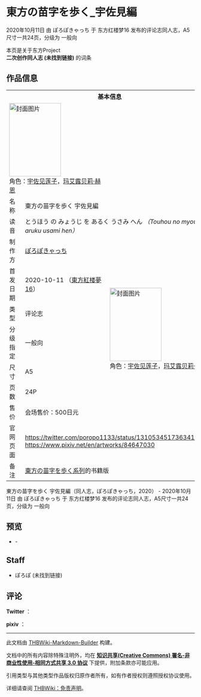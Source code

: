 # 東方の苗字を歩く_宇佐見編

<!-- source html: G:\repos\THBWiki-Markdown-Builder\THBWikiMarkdown\Temp\main\8\8e\ns0%3A%E6%9D%B1%E6%96%B9%E3%81%AE%E8%8B%97%E5%AD%97%E3%82%92%E6%AD%A9%E3%81%8F_%E5%AE%87%E4%BD%90%E8%A6%8B%E7%B7%A8.html -->

2020年10月11日 由 ぽろぽきゃっち 于 东方红楼梦16 发布的评论志同人志，A5尺寸一共24页，分级为 一般向

本页是关于东方Project  
 **二次创作同人志 (未找到链接)** 的词条
## 作品信息

<table><tbody><tr><th colspan="3">基本信息</th></tr><tr><td class="cover-artwork-mobile" colspan="2"><a href="./文件-東方の苗字を歩く_宇佐見編封面.jpg.md" class="image" title="封面图片"><img alt="封面图片" src="https://upload.thwiki.cc/thumb/f/f1/%E6%9D%B1%E6%96%B9%E3%81%AE%E8%8B%97%E5%AD%97%E3%82%92%E6%AD%A9%E3%81%8F_%E5%AE%87%E4%BD%90%E8%A6%8B%E7%B7%A8%E5%B0%81%E9%9D%A2.jpg/138px-%E6%9D%B1%E6%96%B9%E3%81%AE%E8%8B%97%E5%AD%97%E3%82%92%E6%AD%A9%E3%81%8F_%E5%AE%87%E4%BD%90%E8%A6%8B%E7%B7%A8%E5%B0%81%E9%9D%A2.jpg" decoding="async" loading="lazy" width="138" height="196" srcset="https://upload.thwiki.cc/thumb/f/f1/%E6%9D%B1%E6%96%B9%E3%81%AE%E8%8B%97%E5%AD%97%E3%82%92%E6%AD%A9%E3%81%8F_%E5%AE%87%E4%BD%90%E8%A6%8B%E7%B7%A8%E5%B0%81%E9%9D%A2.jpg/207px-%E6%9D%B1%E6%96%B9%E3%81%AE%E8%8B%97%E5%AD%97%E3%82%92%E6%AD%A9%E3%81%8F_%E5%AE%87%E4%BD%90%E8%A6%8B%E7%B7%A8%E5%B0%81%E9%9D%A2.jpg 1.5x, https://upload.thwiki.cc/thumb/f/f1/%E6%9D%B1%E6%96%B9%E3%81%AE%E8%8B%97%E5%AD%97%E3%82%92%E6%AD%A9%E3%81%8F_%E5%AE%87%E4%BD%90%E8%A6%8B%E7%B7%A8%E5%B0%81%E9%9D%A2.jpg/276px-%E6%9D%B1%E6%96%B9%E3%81%AE%E8%8B%97%E5%AD%97%E3%82%92%E6%AD%A9%E3%81%8F_%E5%AE%87%E4%BD%90%E8%A6%8B%E7%B7%A8%E5%B0%81%E9%9D%A2.jpg 2x" data-file-width="1749" data-file-height="2481"></a><div class="cover-char">角色：<a href="./宇佐见莲子.md" title="宇佐见莲子">宇佐见莲子</a>，<a href="./玛艾露贝莉·赫恩.md" title="玛艾露贝莉·赫恩">玛艾露贝莉·赫恩</a></div></td>
</tr><tr><td class="label">名称</td><td colspan="2"> 東方の苗字を歩く 宇佐見編 </td></tr><tr><td class="label">读音</td><td colspan="2"> とうほう の みょうじ を あるく うさみ へん <i>（Touhou no myouji wo aruku usami hen）</i> </td></tr><tr><td class="label">制作方</td><td><a href="./ぽろぽきゃっち.md" title="ぽろぽきゃっち">ぽろぽきゃっち</a></td><td class="cover-artwork" rowspan="7" style="min-width:196px;"><a href="./文件-東方の苗字を歩く_宇佐見編封面.jpg.md" class="image" title="封面图片"><img alt="封面图片" src="https://upload.thwiki.cc/thumb/f/f1/%E6%9D%B1%E6%96%B9%E3%81%AE%E8%8B%97%E5%AD%97%E3%82%92%E6%AD%A9%E3%81%8F_%E5%AE%87%E4%BD%90%E8%A6%8B%E7%B7%A8%E5%B0%81%E9%9D%A2.jpg/138px-%E6%9D%B1%E6%96%B9%E3%81%AE%E8%8B%97%E5%AD%97%E3%82%92%E6%AD%A9%E3%81%8F_%E5%AE%87%E4%BD%90%E8%A6%8B%E7%B7%A8%E5%B0%81%E9%9D%A2.jpg" decoding="async" loading="lazy" width="138" height="196" srcset="https://upload.thwiki.cc/thumb/f/f1/%E6%9D%B1%E6%96%B9%E3%81%AE%E8%8B%97%E5%AD%97%E3%82%92%E6%AD%A9%E3%81%8F_%E5%AE%87%E4%BD%90%E8%A6%8B%E7%B7%A8%E5%B0%81%E9%9D%A2.jpg/207px-%E6%9D%B1%E6%96%B9%E3%81%AE%E8%8B%97%E5%AD%97%E3%82%92%E6%AD%A9%E3%81%8F_%E5%AE%87%E4%BD%90%E8%A6%8B%E7%B7%A8%E5%B0%81%E9%9D%A2.jpg 1.5x, https://upload.thwiki.cc/thumb/f/f1/%E6%9D%B1%E6%96%B9%E3%81%AE%E8%8B%97%E5%AD%97%E3%82%92%E6%AD%A9%E3%81%8F_%E5%AE%87%E4%BD%90%E8%A6%8B%E7%B7%A8%E5%B0%81%E9%9D%A2.jpg/276px-%E6%9D%B1%E6%96%B9%E3%81%AE%E8%8B%97%E5%AD%97%E3%82%92%E6%AD%A9%E3%81%8F_%E5%AE%87%E4%BD%90%E8%A6%8B%E7%B7%A8%E5%B0%81%E9%9D%A2.jpg 2x" data-file-width="1749" data-file-height="2481"></a><div class="cover-char">角色：<a href="./宇佐见莲子.md" title="宇佐见莲子">宇佐见莲子</a>，<a href="./玛艾露贝莉·赫恩.md" title="玛艾露贝莉·赫恩">玛艾露贝莉·赫恩</a></div></td>
</tr><tr><td class="label">首发日期</td><td>2020-10-11&#160;（<a href="/展会作品列表?e=%E4%B8%9C%E6%96%B9%E7%BA%A2%E6%A5%BC%E6%A2%A6%2316">東方紅楼夢16</a>）</td></tr><tr><td class="label">类型</td><td>评论志</td></tr><tr><td class="label">分级指定</td><td>一般向</td></tr><tr><td class="label">尺寸</td><td>A5</td></tr><tr><td class="label">页数</td><td>24P</td></tr><tr><td class="label">售价</td><td>会场售价：500日元</td></tr>
<tr><td class="label">官网页面</td><td colspan="2"><a rel="nofollow" class="external free" href="https://twitter.com/poropo1133/status/1310534517363412994">https://twitter.com/poropo1133/status/1310534517363412994</a><br><a rel="nofollow" class="external free" href="https://www.pixiv.net/en/artworks/84647030">https://www.pixiv.net/en/artworks/84647030</a></td></tr><tr><td class="label">备注</td><td colspan="2"><a rel="nofollow" class="external text" href="https://www.nicovideo.jp/user/9617686/mylist/64408482">東方の苗字を歩く系列</a>的书籍版</td></tr></tbody></table>

東方の苗字を歩く 宇佐見編（同人志，ぽろぽきゃっち，2020） - 2020年10月11日 由 ぽろぽきゃっち 于 东方红楼梦16 发布的评论志同人志，A5尺寸一共24页，分级为 一般向
## 预览
- [](./文件-東方の苗字を歩く_宇佐見編预览图1.png.md)- [](./文件-東方の苗字を歩く_宇佐見編预览图2.png.md)

## Staff
- ぽろぽ (未找到链接)

## 评论
  
 **Twitter** ：  
<unsupported html=blockquote>
  
 **pixiv** ：  
<unsupported html=blockquote>





---

此文档由 [THBWiki-Markdown-Builder](https://github.com/Delsin-Yu/THBWiki-Markdown-Builder) 构建。

文档中的所有内容除特殊注明外，均在 [**知识共享(Creative Commons) 署名-非商业性使用-相同方式共享 3.0 协议**](https://creativecommons.org/licenses/by-sa/3.0/deed.zh-hans) 下提供，附加条款亦可能应用。

引用类型与其他类型作品版权归原作者所有，如有作者授权则遵照授权协议使用。

详细请查阅 [THBWiki：免责声明](https://thbwiki.cc/THBWiki:%E5%85%8D%E8%B4%A3%E5%A3%B0%E6%98%8E)。

